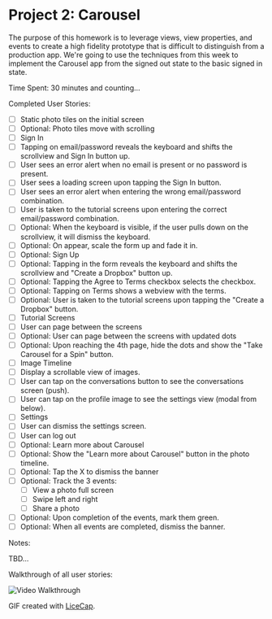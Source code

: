 # Project 2: Carousel

The purpose of this homework is to leverage views, view properties, and events to create a high fidelity prototype that is difficult to distinguish from a production app. We're going to use the techniques from this week to implement the Carousel app from the signed out state to the basic signed in state.

Time Spent: 30 minutes and counting...

Completed User Stories:
* [ ]	Static photo tiles on the initial screen
  * [ ]	Optional: Photo tiles move with scrolling
* [ ]	Sign In
  * [ ]	Tapping on email/password reveals the keyboard and shifts the scrollview and Sign In button up.
  * [ ]	User sees an error alert when no email is present or no password is present.
  * [ ]	User sees a loading screen upon tapping the Sign In button.
  * [ ]	User sees an error alert when entering the wrong email/password combination.
  * [ ]	User is taken to the tutorial screens upon entering the correct email/password combination.
  * [ ]	Optional: When the keyboard is visible, if the user pulls down on the scrollview, it will dismiss the keyboard.
  * [ ]	Optional: On appear, scale the form up and fade it in.
* [ ]	Optional: Sign Up
  * [ ]	Optional: Tapping in the form reveals the keyboard and shifts the scrollview and "Create a Dropbox" button up.
  * [ ]	Optional: Tapping the Agree to Terms checkbox selects the checkbox.
  * [ ]	Optional: Tapping on Terms shows a webview with the terms.
  * [ ]	Optional: User is taken to the tutorial screens upon tapping the "Create a Dropbox" button.
* [ ]	Tutorial Screens
  * [ ]	User can page between the screens
  * [ ]	Optional: User can page between the screens with updated dots
  * [ ]	Optional: Upon reaching the 4th page, hide the dots and show the "Take Carousel for a Spin" button.
* [ ]	Image Timeline
  * [ ]	Display a scrollable view of images.
  * [ ]	User can tap on the conversations button to see the conversations screen (push).
  * [ ]	User can tap on the profile image to see the settings view (modal from below).
* [ ]	Settings
  * [ ]	User can dismiss the settings screen.
  * [ ]	User can log out
* [ ]	Optional: Learn more about Carousel
  * [ ]	Optional: Show the "Learn more about Carousel" button in the photo timeline.
  * [ ]	Optional: Tap the X to dismiss the banner
  * [ ]	Optional: Track the 3 events:
    * [ ]	View a photo full screen
    * [ ]	Swipe left and right
    * [ ]	Share a photo
  * [ ]	Optional: Upon completion of the events, mark them green.
  * [ ]	Optional: When all events are completed, dismiss the banner.

Notes:

TBD...

Walkthrough of all user stories:

![Video Walkthrough](demo.gif)

GIF created with [LiceCap](http://www.cockos.com/licecap/).
